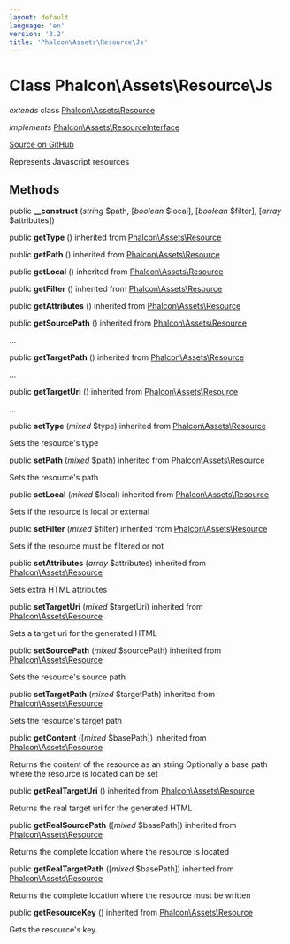 ```yaml
---
layout: default
language: 'en'
version: '3.2'
title: 'Phalcon\Assets\Resource\Js'
---
```

# Class **Phalcon\Assets\Resource\Js**

*extends* class [Phalcon\Assets\Resource](/3.2/en/api/Phalcon_Assets_Resource)

*implements* [Phalcon\Assets\ResourceInterface](/3.2/en/api/Phalcon_Assets_ResourceInterface)

<a href="https://github.com/phalcon/cphalcon/tree/v3.2.0/phalcon/assets/resource/js.zep" class="btn btn-default btn-sm">Source on GitHub</a>

Represents Javascript resources


## Methods
public  **__construct** (*string* $path, [*boolean* $local], [*boolean* $filter], [*array* $attributes])





public  **getType** () inherited from [Phalcon\Assets\Resource](/3.2/en/api/Phalcon_Assets_Resource)





public  **getPath** () inherited from [Phalcon\Assets\Resource](/3.2/en/api/Phalcon_Assets_Resource)





public  **getLocal** () inherited from [Phalcon\Assets\Resource](/3.2/en/api/Phalcon_Assets_Resource)





public  **getFilter** () inherited from [Phalcon\Assets\Resource](/3.2/en/api/Phalcon_Assets_Resource)





public  **getAttributes** () inherited from [Phalcon\Assets\Resource](/3.2/en/api/Phalcon_Assets_Resource)





public  **getSourcePath** () inherited from [Phalcon\Assets\Resource](/3.2/en/api/Phalcon_Assets_Resource)

...


public  **getTargetPath** () inherited from [Phalcon\Assets\Resource](/3.2/en/api/Phalcon_Assets_Resource)

...


public  **getTargetUri** () inherited from [Phalcon\Assets\Resource](/3.2/en/api/Phalcon_Assets_Resource)

...


public  **setType** (*mixed* $type) inherited from [Phalcon\Assets\Resource](/3.2/en/api/Phalcon_Assets_Resource)

Sets the resource's type



public  **setPath** (*mixed* $path) inherited from [Phalcon\Assets\Resource](/3.2/en/api/Phalcon_Assets_Resource)

Sets the resource's path



public  **setLocal** (*mixed* $local) inherited from [Phalcon\Assets\Resource](/3.2/en/api/Phalcon_Assets_Resource)

Sets if the resource is local or external



public  **setFilter** (*mixed* $filter) inherited from [Phalcon\Assets\Resource](/3.2/en/api/Phalcon_Assets_Resource)

Sets if the resource must be filtered or not



public  **setAttributes** (*array* $attributes) inherited from [Phalcon\Assets\Resource](/3.2/en/api/Phalcon_Assets_Resource)

Sets extra HTML attributes



public  **setTargetUri** (*mixed* $targetUri) inherited from [Phalcon\Assets\Resource](/3.2/en/api/Phalcon_Assets_Resource)

Sets a target uri for the generated HTML



public  **setSourcePath** (*mixed* $sourcePath) inherited from [Phalcon\Assets\Resource](/3.2/en/api/Phalcon_Assets_Resource)

Sets the resource's source path



public  **setTargetPath** (*mixed* $targetPath) inherited from [Phalcon\Assets\Resource](/3.2/en/api/Phalcon_Assets_Resource)

Sets the resource's target path



public  **getContent** ([*mixed* $basePath]) inherited from [Phalcon\Assets\Resource](/3.2/en/api/Phalcon_Assets_Resource)

Returns the content of the resource as an string
Optionally a base path where the resource is located can be set



public  **getRealTargetUri** () inherited from [Phalcon\Assets\Resource](/3.2/en/api/Phalcon_Assets_Resource)

Returns the real target uri for the generated HTML



public  **getRealSourcePath** ([*mixed* $basePath]) inherited from [Phalcon\Assets\Resource](/3.2/en/api/Phalcon_Assets_Resource)

Returns the complete location where the resource is located



public  **getRealTargetPath** ([*mixed* $basePath]) inherited from [Phalcon\Assets\Resource](/3.2/en/api/Phalcon_Assets_Resource)

Returns the complete location where the resource must be written



public  **getResourceKey** () inherited from [Phalcon\Assets\Resource](/3.2/en/api/Phalcon_Assets_Resource)

Gets the resource's key.



